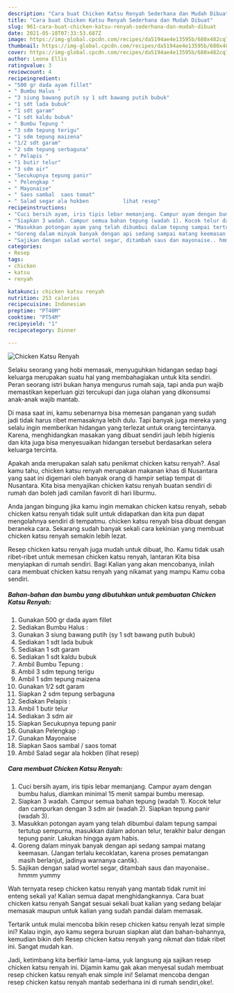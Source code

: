 ```yaml
---
description: "Cara buat Chicken Katsu Renyah Sederhana dan Mudah Dibuat"
title: "Cara buat Chicken Katsu Renyah Sederhana dan Mudah Dibuat"
slug: 961-cara-buat-chicken-katsu-renyah-sederhana-dan-mudah-dibuat
date: 2021-05-18T07:33:53.687Z
image: https://img-global.cpcdn.com/recipes/da5194ae4e13595b/680x482cq70/chicken-katsu-renyah-foto-resep-utama.jpg
thumbnail: https://img-global.cpcdn.com/recipes/da5194ae4e13595b/680x482cq70/chicken-katsu-renyah-foto-resep-utama.jpg
cover: https://img-global.cpcdn.com/recipes/da5194ae4e13595b/680x482cq70/chicken-katsu-renyah-foto-resep-utama.jpg
author: Leona Ellis
ratingvalue: 3
reviewcount: 4
recipeingredient:
- "500 gr dada ayam fillet"
- " Bumbu Halus "
- "3 siung bawang putih sy 1 sdt bawang putih bubuk"
- "1 sdt lada bubuk"
- "1 sdt garam"
- "1 sdt kaldu bubuk"
- " Bumbu Tepung "
- "3 sdm tepung terigu"
- "1 sdm tepung maizena"
- "1/2 sdt garam"
- "2 sdm tepung serbaguna"
- " Pelapis "
- "1 butir telur"
- "3 sdm air"
- "Secukupnya tepung panir"
- " Pelengkap "
- " Mayonaise"
- " Saos sambal  saos tomat"
- " Salad segar ala hokben           lihat resep"
recipeinstructions:
- "Cuci bersih ayam, iris tipis lebar memanjang. Campur ayam dengan bumbu halus, diamkan minimal 15 menit sampai bumbu meresap."
- "Siapkan 3 wadah. Campur semua bahan tepung (wadah 1). Kocok telur dan campurkan dengan 3 sdm air (wadah 2). Siapkan tepung panir (wadah 3)."
- "Masukkan potongan ayam yang telah dibumbui dalam tepung sampai tertutup sempurna, masukkan dalam adonan telur, terakhir balur dengan tepung panir. Lakukan hingga ayam habis."
- "Goreng dalam minyak banyak dengan api sedang sampai matang keemasan. (Jangan terlalu kecoklatan, karena proses pematangan masih berlanjut, jadinya warnanya cantik)."
- "Sajikan dengan salad wortel segar, ditambah saus dan mayonaise.. hmmm yummy"
categories:
- Resep
tags:
- chicken
- katsu
- renyah

katakunci: chicken katsu renyah 
nutrition: 253 calories
recipecuisine: Indonesian
preptime: "PT40M"
cooktime: "PT54M"
recipeyield: "1"
recipecategory: Dinner

---
```



![Chicken Katsu Renyah](https://img-global.cpcdn.com/recipes/da5194ae4e13595b/680x482cq70/chicken-katsu-renyah-foto-resep-utama.jpg)

Selaku seorang yang hobi memasak, menyuguhkan hidangan sedap bagi keluarga merupakan suatu hal yang membahagiakan untuk kita sendiri. Peran seorang istri bukan hanya mengurus rumah saja, tapi anda pun wajib memastikan keperluan gizi tercukupi dan juga olahan yang dikonsumsi anak-anak wajib mantab.

Di masa  saat ini, kamu sebenarnya bisa memesan panganan yang sudah jadi tidak harus ribet memasaknya lebih dulu. Tapi banyak juga mereka yang selalu ingin memberikan hidangan yang terlezat untuk orang tercintanya. Karena, menghidangkan masakan yang dibuat sendiri jauh lebih higienis dan kita juga bisa menyesuaikan hidangan tersebut berdasarkan selera keluarga tercinta. 



Apakah anda merupakan salah satu penikmat chicken katsu renyah?. Asal kamu tahu, chicken katsu renyah merupakan makanan khas di Nusantara yang saat ini digemari oleh banyak orang di hampir setiap tempat di Nusantara. Kita bisa menyajikan chicken katsu renyah buatan sendiri di rumah dan boleh jadi camilan favorit di hari liburmu.

Anda jangan bingung jika kamu ingin memakan chicken katsu renyah, sebab chicken katsu renyah tidak sulit untuk didapatkan dan kita pun dapat mengolahnya sendiri di tempatmu. chicken katsu renyah bisa dibuat dengan beraneka cara. Sekarang sudah banyak sekali cara kekinian yang membuat chicken katsu renyah semakin lebih lezat.

Resep chicken katsu renyah juga mudah untuk dibuat, lho. Kamu tidak usah ribet-ribet untuk memesan chicken katsu renyah, lantaran Kita bisa menyiapkan di rumah sendiri. Bagi Kalian yang akan mencobanya, inilah cara membuat chicken katsu renyah yang nikamat yang mampu Kamu coba sendiri.

<!--inarticleads1-->

##### Bahan-bahan dan bumbu yang dibutuhkan untuk pembuatan Chicken Katsu Renyah:

1. Gunakan 500 gr dada ayam fillet
1. Sediakan  Bumbu Halus :
1. Gunakan 3 siung bawang putih (sy 1 sdt bawang putih bubuk)
1. Sediakan 1 sdt lada bubuk
1. Sediakan 1 sdt garam
1. Sediakan 1 sdt kaldu bubuk
1. Ambil  Bumbu Tepung :
1. Ambil 3 sdm tepung terigu
1. Ambil 1 sdm tepung maizena
1. Gunakan 1/2 sdt garam
1. Siapkan 2 sdm tepung serbaguna
1. Sediakan  Pelapis :
1. Ambil 1 butir telur
1. Sediakan 3 sdm air
1. Siapkan Secukupnya tepung panir
1. Gunakan  Pelengkap :
1. Gunakan  Mayonaise
1. Siapkan  Saos sambal / saos tomat
1. Ambil  Salad segar ala hokben           (lihat resep)




<!--inarticleads2-->

##### Cara membuat Chicken Katsu Renyah:

1. Cuci bersih ayam, iris tipis lebar memanjang. Campur ayam dengan bumbu halus, diamkan minimal 15 menit sampai bumbu meresap.
1. Siapkan 3 wadah. Campur semua bahan tepung (wadah 1). Kocok telur dan campurkan dengan 3 sdm air (wadah 2). Siapkan tepung panir (wadah 3).
1. Masukkan potongan ayam yang telah dibumbui dalam tepung sampai tertutup sempurna, masukkan dalam adonan telur, terakhir balur dengan tepung panir. Lakukan hingga ayam habis.
1. Goreng dalam minyak banyak dengan api sedang sampai matang keemasan. (Jangan terlalu kecoklatan, karena proses pematangan masih berlanjut, jadinya warnanya cantik).
1. Sajikan dengan salad wortel segar, ditambah saus dan mayonaise.. hmmm yummy




Wah ternyata resep chicken katsu renyah yang mantab tidak rumit ini enteng sekali ya! Kalian semua dapat menghidangkannya. Cara buat chicken katsu renyah Sangat sesuai sekali buat kalian yang sedang belajar memasak maupun untuk kalian yang sudah pandai dalam memasak.

Tertarik untuk mulai mencoba bikin resep chicken katsu renyah lezat simple ini? Kalau ingin, ayo kamu segera buruan siapkan alat dan bahan-bahannya, kemudian bikin deh Resep chicken katsu renyah yang nikmat dan tidak ribet ini. Sangat mudah kan. 

Jadi, ketimbang kita berfikir lama-lama, yuk langsung aja sajikan resep chicken katsu renyah ini. Dijamin kamu gak akan menyesal sudah membuat resep chicken katsu renyah enak simple ini! Selamat mencoba dengan resep chicken katsu renyah mantab sederhana ini di rumah sendiri,oke!.

